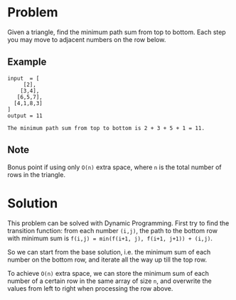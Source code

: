 # Problem

Given a triangle, find the minimum path sum from top to bottom. Each step you may move to adjacent numbers on the row below.

## Example

```
input  = [
     [2],
    [3,4],
   [6,5,7],
  [4,1,8,3]
]
output = 11

The minimum path sum from top to bottom is 2 + 3 + 5 + 1 = 11.
```

## Note

Bonus point if using only `O(n)` extra space, where `n` is the total number of rows in the triangle.

# Solution

This problem can be solved with Dynamic Programming. First try to find the transition function: from each number `(i,j)`, the path to the bottom row with minimum sum is `f(i,j) = min(f(i+1, j), f(i+1, j+1)) + (i,j)`.

So we can start from the base solution, i.e. the minimum sum of each number on the bottom row, and iterate all the way up till the top row.

To achieve `O(n)` extra space, we can store the minimum sum of each number of a certain row in the same array of size `n`, and overwrite the values from left to right when processing the row above.
